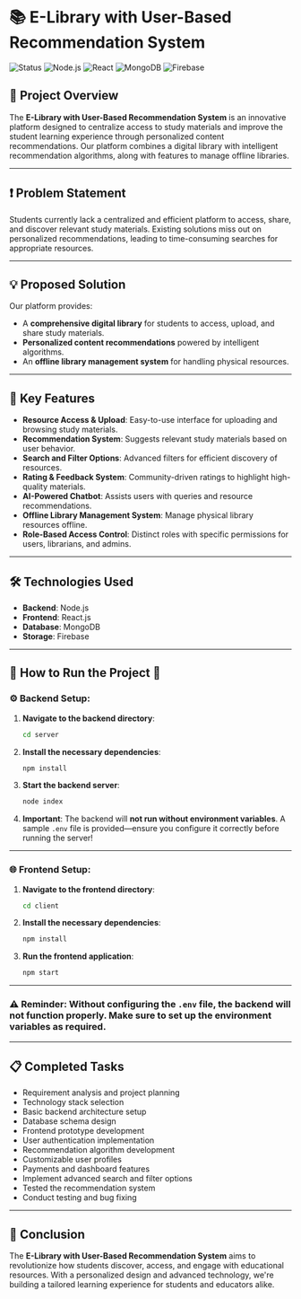 # 📚 E-Library with User-Based Recommendation System

![Status](https://img.shields.io/badge/Status-In%20Progress-blue?style=flat)
![Node.js](https://img.shields.io/badge/Backend-Node.js-green?style=flat&logo=node.js)
![React](https://img.shields.io/badge/Frontend-React.js-blue?style=flat&logo=react)
![MongoDB](https://img.shields.io/badge/Database-MongoDB-green?style=flat&logo=mongodb)
![Firebase](https://img.shields.io/badge/Storage-Firebase-orange?style=flat&logo=firebase)

## 🚀 Project Overview

The **E-Library with User-Based Recommendation System** is an innovative platform designed to centralize access to study materials and improve the student learning experience through personalized content recommendations. Our platform combines a digital library with intelligent recommendation algorithms, along with features to manage offline libraries.

---

## ❗ Problem Statement

Students currently lack a centralized and efficient platform to access, share, and discover relevant study materials. Existing solutions miss out on personalized recommendations, leading to time-consuming searches for appropriate resources.

---

## 💡 Proposed Solution

Our platform provides:
- A **comprehensive digital library** for students to access, upload, and share study materials.
- **Personalized content recommendations** powered by intelligent algorithms.
- An **offline library management system** for handling physical resources.

---

## 🌟 Key Features

- **Resource Access & Upload**: Easy-to-use interface for uploading and browsing study materials.
- **Recommendation System**: Suggests relevant study materials based on user behavior.
- **Search and Filter Options**: Advanced filters for efficient discovery of resources.
- **Rating & Feedback System**: Community-driven ratings to highlight high-quality materials.
- **AI-Powered Chatbot**: Assists users with queries and resource recommendations.
- **Offline Library Management System**: Manage physical library resources offline.
- **Role-Based Access Control**: Distinct roles with specific permissions for users, librarians, and admins.

---

## 🛠️ Technologies Used

- **Backend**: Node.js
- **Frontend**: React.js
- **Database**: MongoDB
- **Storage**: Firebase

---

## 🚨 **How to Run the Project** 🚨

### ⚙️ **Backend Setup**:

1. **Navigate to the backend directory**:
   ```bash
   cd server
   ```
2. **Install the necessary dependencies**:
   ```bash
   npm install
   ```
3. **Start the backend server**:
   ```bash
   node index
   ```
4. **Important**: The backend will **not run without environment variables**. A sample `.env` file is provided—ensure you configure it correctly before running the server!

---

### 🌐 **Frontend Setup**:

1. **Navigate to the frontend directory**:
   ```bash
   cd client
   ```
2. **Install the necessary dependencies**:
   ```bash
   npm install
   ```
3. **Run the frontend application**:
   ```bash
   npm start
   ```

---

### ⚠️ **Reminder**: Without configuring the `.env` file, the backend will **not function** properly. Make sure to set up the environment variables as required.

---

## 📋 Completed Tasks

- Requirement analysis and project planning
- Technology stack selection
- Basic backend architecture setup
- Database schema design
- Frontend prototype development
- User authentication implementation
- Recommendation algorithm development
- Customizable user profiles
- Payments and dashboard features
- Implement advanced search and filter options
- Tested the recommendation system
- Conduct testing and bug fixing

---

## 🏁 Conclusion

The **E-Library with User-Based Recommendation System** aims to revolutionize how students discover, access, and engage with educational resources. With a personalized design and advanced technology, we're building a tailored learning experience for students and educators alike.
